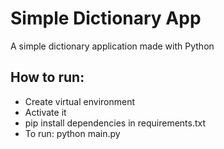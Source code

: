 # Simple Dictionary App
A simple dictionary application made with Python

## How to run:
- Create virtual environment
- Activate it
- pip install dependencies in requirements.txt
- To run: python main.py
